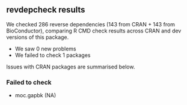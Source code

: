## revdepcheck results

We checked 286 reverse dependencies (143 from CRAN + 143 from BioConductor), comparing R CMD check results across CRAN and dev versions of this package.

 * We saw 0 new problems
 * We failed to check 1 packages

Issues with CRAN packages are summarised below.

### Failed to check

* moc.gapbk (NA)
